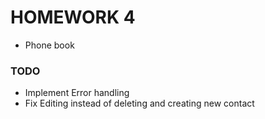 # HOMEWORK 4
- Phone book

### TODO
- Implement Error handling
- Fix Editing instead of deleting and creating new contact


